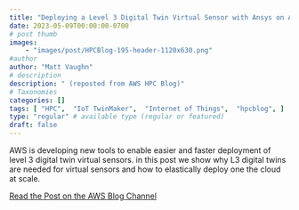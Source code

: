 ```yaml
---
title: "Deploying a Level 3 Digital Twin Virtual Sensor with Ansys on AWS"
date: 2023-05-09T00:00:00-0700
# post thumb
images:
    - "images/post/HPCBlog-195-header-1120x630.png"
#author
author: "Matt Vaughn"
# description
description: " (reposted from AWS HPC Blog)"
# Taxonomies
categories: []
tags: [ "HPC",  "IoT TwinMaker",  "Internet of Things",  "hpcblog", ]
type: "regular" # available type (regular or featured)
draft: false
---
```


AWS is developing new tools to enable easier and faster deployment of level 3 digital twin virtual sensors. in this post we show why L3 digital twins are needed for virtual sensors and how to elastically deploy one the cloud at scale.

<a href="https://aws.amazon.com/blogs/hpc/deploying-a-level-3-digital-twin-virtual-sensor-with-ansys-on-aws/" class="btn btn-primary btn-lg active" role="button" aria-pressed="true" style="margin-top: 8px;">Read the Post on the AWS Blog Channel</a>